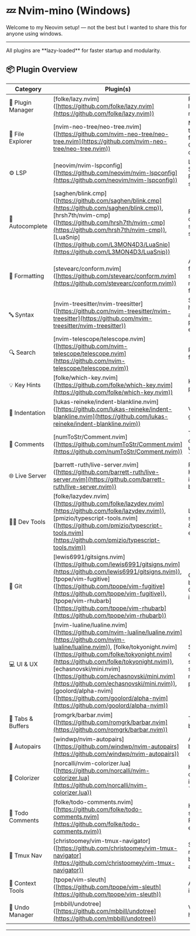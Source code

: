 # 💤 Nvim-mino (Windows)

Welcome to my Neovim setup! — not the best but I wanted to share this for anyone using windows.

---

All plugins are \*\*lazy-loaded\*\* for faster startup and modularity.

## 📦 Plugin Overview

| Category | Plugin(s) | Description |
| --- | --- | --- |
| 🔌 Plugin Manager | \[folke/lazy.nvim\]([https://github.com/folke/lazy.nvim](https://github.com/folke/lazy.nvim)) | Fast, lazy-loading plugin manager |
| 📁 File Explorer | \[nvim-neo-tree/neo-tree.nvim\]([https://github.com/nvim-neo-tree/neo-tree.nvim](https://github.com/nvim-neo-tree/neo-tree.nvim)) | Modern file tree with fuzzy search, Git, diagnostics |
| ⚙️ LSP | \[neovim/nvim-lspconfig\]([https://github.com/neovim/nvim-lspconfig](https://github.com/neovim/nvim-lspconfig)) | Language Server Protocol support |
| 🧠 Autocomplete | \[saghen/blink.cmp\]([https://github.com/saghen/blink.cmp](https://github.com/saghen/blink.cmp)), \[hrsh7th/nvim-cmp\]([https://github.com/hrsh7th/nvim-cmp](https://github.com/hrsh7th/nvim-cmp)), \[LuaSnip\]([https://github.com/L3MON4D3/LuaSnip](https://github.com/L3MON4D3/LuaSnip)) | Fuzzy completion, snippet support |
| 🧼 Formatting | \[stevearc/conform.nvim\]([https://github.com/stevearc/conform.nvim](https://github.com/stevearc/conform.nvim)) | Asynchronous format-on-save and manual formatting |
| 🔤 Syntax | \[nvim-treesitter/nvim-treesitter\]([https://github.com/nvim-treesitter/nvim-treesitter](https://github.com/nvim-treesitter/nvim-treesitter)) | Syntax highlighting and code parsing engine |
| 🔍 Search | \[nvim-telescope/telescope.nvim\]([https://github.com/nvim-telescope/telescope.nvim](https://github.com/nvim-telescope/telescope.nvim)) | Powerful fuzzy finder UI |
| 💡 Key Hints | \[folke/which-key.nvim\]([https://github.com/folke/which-key.nvim](https://github.com/folke/which-key.nvim)) | Keybinding popup hints |
| 📐 Indentation | \[lukas-reineke/indent-blankline.nvim\]([https://github.com/lukas-reineke/indent-blankline.nvim](https://github.com/lukas-reineke/indent-blankline.nvim)) | Visual indent guides |
| 💬 Comments | \[numToStr/Comment.nvim\]([https://github.com/numToStr/Comment.nvim](https://github.com/numToStr/Comment.nvim)) | Toggle comments using \`gcc\`, \`gc{motion}\` |
| 🌐 Live Server | \[barrett-ruth/live-server.nvim\]([https://github.com/barrett-ruth/live-server.nvim](https://github.com/barrett-ruth/live-server.nvim)) | Preview HTML/CSS/JS in your browser |
| 🧑‍💻 Dev Tools | \[folke/lazydev.nvim\]([https://github.com/folke/lazydev.nvim](https://github.com/folke/lazydev.nvim)), \[pmizio/typescript-tools.nvim\]([https://github.com/pmizio/typescript-tools.nvim](https://github.com/pmizio/typescript-tools.nvim)) | Language-specific tools & dev enhancements |
| 🧾 Git | \[lewis6991/gitsigns.nvim\]([https://github.com/lewis6991/gitsigns.nvim](https://github.com/lewis6991/gitsigns.nvim)), \[tpope/vim-fugitive\]([https://github.com/tpope/vim-fugitive](https://github.com/tpope/vim-fugitive)), \[tpope/vim-rhubarb\]([https://github.com/tpope/vim-rhubarb](https://github.com/tpope/vim-rhubarb)) | Git signs, blame, and GitHub integration |
| 💻 UI & UX | \[nvim-lualine/lualine.nvim\]([https://github.com/nvim-lualine/lualine.nvim](https://github.com/nvim-lualine/lualine.nvim)), \[folke/tokyonight.nvim\]([https://github.com/folke/tokyonight.nvim](https://github.com/folke/tokyonight.nvim)), \[echasnovski/mini.nvim\]([https://github.com/echasnovski/mini.nvim](https://github.com/echasnovski/mini.nvim)), \[goolord/alpha-nvim\]([https://github.com/goolord/alpha-nvim](https://github.com/goolord/alpha-nvim)) | Statusline, colorscheme, startup screen, minimal plugins |
| 📑 Tabs & Buffers | \[romgrk/barbar.nvim\]([https://github.com/romgrk/barbar.nvim](https://github.com/romgrk/barbar.nvim)) | Tab-style buffer line |
| 🔄 Autopairs | \[windwp/nvim-autopairs\]([https://github.com/windwp/nvim-autopairs](https://github.com/windwp/nvim-autopairs)) | Auto-close brackets, quotes, etc. |
| 🎨 Colorizer | \[norcalli/nvim-colorizer.lua\]([https://github.com/norcalli/nvim-colorizer.lua](https://github.com/norcalli/nvim-colorizer.lua)) | Highlights color codes inline (e.g., \`#ff8800\`) |
| 🧠 Todo Comments | \[folke/todo-comments.nvim\]([https://github.com/folke/todo-comments.nvim](https://github.com/folke/todo-comments.nvim)) | Highlight and search TODO, FIX, HACK, etc. |
| 🧠 Tmux Nav | \[christoomey/vim-tmux-navigator\]([https://github.com/christoomey/vim-tmux-navigator](https://github.com/christoomey/vim-tmux-navigator)) | Seamless navigation between Vim and tmux |
| 🧠 Context Tools | \[tpope/vim-sleuth\]([https://github.com/tpope/vim-sleuth](https://github.com/tpope/vim-sleuth)) | Auto-detect indent settings |
| 💾 Undo Manager | \[mbbill/undotree\]([https://github.com/mbbill/undotree](https://github.com/mbbill/undotree)) | Visual undo history |

---


